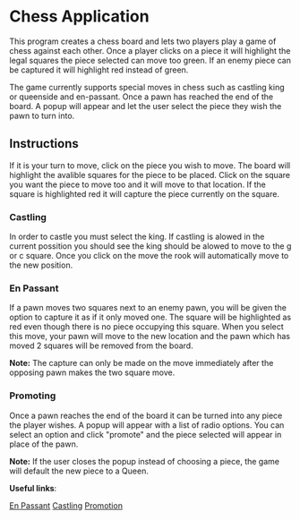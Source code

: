 # Chess Application

This program creates a chess board and lets two players play a game of chess against each other. Once a player clicks on a piece it will  highlight the legal squares the piece selected can move too green. If an enemy piece can be captured it will highlight red instead of  green.

The game currently supports special moves in chess such as castling king or queenside and en-passant. Once a pawn has reached the end of  the board. A popup will appear and let the user select the piece they wish the pawn to turn into.

## Instructions

If it is your turn to move, click on the piece you wish to move. The board will highlight the avalible squares for the piece to be placed. Click on the square you want the piece to move too and it will move to that location. If the square is highlighted red it will capture the piece currently on the square.

### Castling

In order to castle you must select the king. If castling is alowed in the current possition you should see the king should be alowed to move to the g or c square. Once you click on the move the rook will automatically move to the new position.

### En Passant

If a pawn moves two squares next to an enemy pawn, you will be given the option to capture it as if it only moved one. The square will be highlighted as red even though there is no piece occupying this square. When you select this move, your pawn will move to the new location and the pawn which has moved 2 squares will be removed from the board.

**Note:** The capture can only be made on the move immediately after the opposing pawn makes the two square move.

### Promoting

Once a pawn reaches the end of the board it can be turned into any piece the player wishes. A popup will appear with a list of radio options. You can select an option and click "promote" and the piece selected will appear in place of the pawn.

**Note:** If the user closes the popup instead of choosing a piece, the game will default the new piece to a Queen.

**Useful links**:

[En Passant](https://en.wikipedia.org/wiki/En_passant)
[Castling](https://en.wikipedia.org/wiki/Castling)
[Promotion](https://en.wikipedia.org/wiki/Promotion_(chess))
